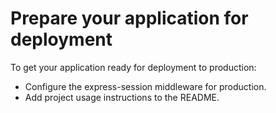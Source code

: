 # Prepare your application for deployment

To get your application ready for deployment to production:

* Configure the express-session middleware for production.
* Add project usage instructions to the README.